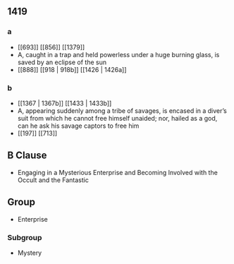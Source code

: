 ## 1419
### a
- [[693]] [[856]] [[1379]] 
- A, caught in a trap and held powerless under a huge burning glass, is saved by an eclipse of the sun
- [[888]] [[918 | 918b]] [[1426 | 1426a]] 

### b
- [[1367 | 1367b]] [[1433 | 1433b]] 
- A, appearing suddenly among a tribe of savages, is encased in a diver’s suit from which he cannot free himself unaided; nor, hailed as a god, can he ask his savage captors to free him
- [[197]] [[713]] 

## B Clause
- Engaging in a Mysterious Enterprise and Becoming Involved with the Occult and the Fantastic

## Group
- Enterprise

### Subgroup
- Mystery

